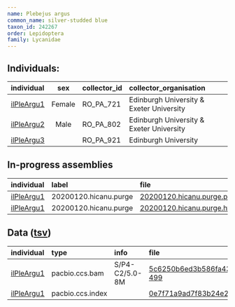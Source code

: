```yaml
---
name: Plebejus argus
common_name: silver-studded blue
taxon_id: 242267
order: Lepidoptera
family: Lycanidae
---
```


## Individuals:

| individual | sex | collector_id | collector_organisation |
| :--------- | :-: | :----------- | :--------------------- |
| [ilPleArgu1](ilPleArgu1.md) | Female | RO_PA_721 | Edinburgh University & Exeter University |
| [ilPleArgu2](ilPleArgu2.md) | Male | RO_PA_802 | Edinburgh University & Exeter University |
| [ilPleArgu3](ilPleArgu3.md) |  | RO_PA_921 | Edinburgh University |

## In-progress assemblies

| individual | label | file |
| :--------- | :---- | :--- |
| [ilPleArgu1](ilPleArgu1.md) | 20200120.hicanu.purge | [20200120.hicanu.purge.prim.fasta.gz](https://darwin.cog.sanger.ac.uk/insects/Plebejus_argus/ilPleArgu1/assemblies/working/20200120.hicanu.purge/20200120.hicanu.purge.prim.fasta.gz) |
| [ilPleArgu1](ilPleArgu1.md) | 20200120.hicanu.purge | [20200120.hicanu.purge.htig.fasta.gz](https://darwin.cog.sanger.ac.uk/insects/Plebejus_argus/ilPleArgu1/assemblies/working/20200120.hicanu.purge/20200120.hicanu.purge.htig.fasta.gz) |

## Data ([tsv](Plebejus_argus_data.tsv))

| individual | type | info | file |
| :--------- | :--- | :--- | :--- |
| [ilPleArgu1](ilPleArgu1.md) | pacbio.ccs.bam | S/P4-C2/5.0-8M | [5c6250b6ed3b586fa433eaccc7de4f44-499](https://darwin.cog.sanger.ac.uk/insects/Plebejus_argus/ilPleArgu1/genomic_data/pacbio/m64089_200110_180746.ccs.bam) |
| [ilPleArgu1](ilPleArgu1.md) | pacbio.ccs.index |  | [0e7f71a9ad7f83b24e2e6feb845891ae](https://darwin.cog.sanger.ac.uk/insects/Plebejus_argus/ilPleArgu1/genomic_data/pacbio/m64089_200110_180746.ccs.bam.pbi) |
